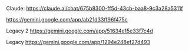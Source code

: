 Claude:
https://claude.ai/chat/675b8300-ff5d-43cb-baa8-9c3a28a5311f

https://gemini.google.com/app/ab21d33ff96f475c

Legacy 2
https://gemini.google.com/app/51634e15e33f7c4d

Legacy
https://gemini.google.com/app/1294e248ef27d493
